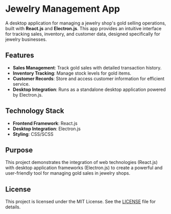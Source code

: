# Jewelry Management App  

A desktop application for managing a jewelry shop's gold selling operations, built with **React.js** and **Electron.js**. This app provides an intuitive interface for tracking sales, inventory, and customer data, designed specifically for jewelry businesses.  

## Features  
- **Sales Management**: Track gold sales with detailed transaction history.  
- **Inventory Tracking**: Manage stock levels for gold items.  
- **Customer Records**: Store and access customer information for efficient service.  
- **Desktop Integration**: Runs as a standalone desktop application powered by Electron.js.  

## Technology Stack  
- **Frontend Framework**: React.js  
- **Desktop Integration**: Electron.js  
- **Styling**: CSS/SCSS  

## Purpose  
This project demonstrates the integration of web technologies (React.js) with desktop application frameworks (Electron.js) to create a powerful and user-friendly tool for managing gold sales in jewelry shops.  
 

## License  
This project is licensed under the MIT License. See the [LICENSE](LICENSE) file for details.  
